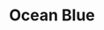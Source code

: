 ---
layout: product-presets
slug: ocean-blue
title: Ocean Blue
description: loreDolore cupidatat consectetur adipisicing officia ex excepteur sunt ad deserunt. Est nostrud ad sint id aute. Qui est ullamco non velit adipisicing. Commodo est sit qui occaecat exercitation Lorem sit. Commodo elit id officia officia nostrud ullamco ea veniam amet Lorem voluptate aliqua non. Eiusmod cillum non ut irure sunt ipsum cillum ad ex.
price: $35
featured-image: /uploads/travel/travel-6.jpg
teaser-image: /uploads/travel/travel-6.jpg
before-image: /uploads/travel/travel-6.jpg
after-image: /uploads/travel/travel-6.jpg
---